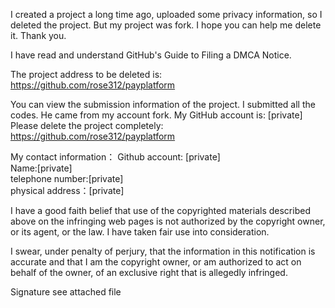 I created a project a long time ago, uploaded some privacy information, so I deleted the project. But my project was fork. I hope you can help me delete it. Thank you.

I have read and understand GitHub's Guide to Filing a DMCA Notice.

The project address to be deleted is: https://github.com/rose312/payplatform

You can view the submission information of the project. I submitted all the codes. He came from my account fork. My GitHub account is: [private]  
Please delete the project completely: https://github.com/rose312/payplatform

My contact information：
Github account: [private]  
Name:[private]  
telephone number:[private]  
physical address：[private]  

I have a good faith belief that use of the copyrighted materials described above on the infringing web pages is not authorized by the copyright owner, or its agent, or the law. I have taken fair use into consideration.

I swear, under penalty of perjury, that the information in this notification is accurate and that I am the copyright owner, or am authorized to act on behalf of the owner, of an exclusive right that is allegedly infringed.

Signature see attached file  
